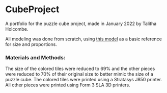 # CubeProject
A portfolio for the puzzle cube project, made in January 2022 by Talitha Holcombe.

All modeling was done from scratch, using [this model](https://www.printables.com/model/27882-fully-3d-printed-rubiks-cube) as a basic reference for size and proportions.

### Materials and Methods:

The size of the colored tiles were reduced to 69% and the other pieces were reduced to 70% of their original size to better mimic the size of a puzzle cube. The colored tiles were printed using a Stratasys J850 printer. All other pieces were printed using Form 3 SLA 3D printers.
